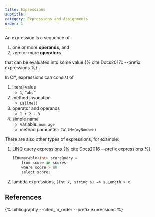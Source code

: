 ```yaml
---
title: Expressions
subtitle:
category: Expressions and Assignments
order: 1
---
```


An expression is a sequence of

1. one or more **operands**, and
1. zero or more **operators**

that can be evaluated into some value {% cite Docs2017c --prefix expressions %}.

In C#, expressions can consist of

1. literal value
    - `1`, `“abc”`
1. method invocation
    - `CallMe()`
1. operator and operands
    - `1 + 2 - 3`
1. simple name
    - variable: `num`, `age`
    - method parameter: `CallMe(myNumber)`

There are also other types of expressions, for example:

1. LINQ query expressions {% cite Docs2016 --prefix expressions %}
    ```cs
    IEnumerable<int> scoreQuery =
        from score in scores
        where score > 80
        select score;
    ```
1. lambda expressions, `(int x, string s) => s.Length > x`

## References

{% bibliography --cited_in_order --prefix expressions %}
